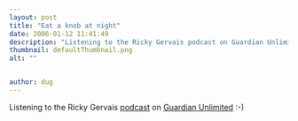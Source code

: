 ```yaml
---
layout: post
title: "Eat a knob at night"
date: 2006-01-12 11:41:49
description: "Listening to the Ricky Gervais podcast on Guardian Unlimited  -- -)&#8230;"
thumbnail: defaultThumbnail.png
alt: ""


author: dug
---
```


<p>Listening to the Ricky Gervais <a href="http://www.guardian.co.uk/rickygervais">podcast</a> on <a href="http://www.guardian.co.uk/">Guardian Unlimited</a> :-)</p>
